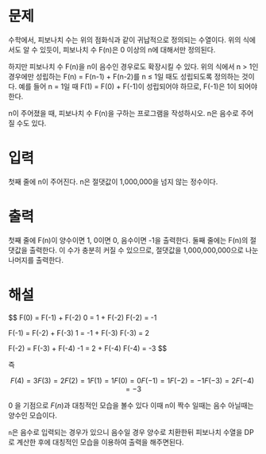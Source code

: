 # 문제
수학에서, 피보나치 수는 위의 점화식과 같이 귀납적으로 정의되는 수열이다. 위의 식에서도 알 수 있듯이, 피보나치 수 F(n)은 0 이상의 n에 대해서만 정의된다.

하지만 피보나치 수 F(n)을 n이 음수인 경우로도 확장시킬 수 있다. 위의 식에서 n > 1인 경우에만 성립하는 F(n) = F(n-1) + F(n-2)를 n ≤ 1일 때도 성립되도록 정의하는 것이다. 예를 들어 n = 1일 때 F(1) = F(0) + F(-1)이 성립되어야 하므로, F(-1)은 1이 되어야 한다.

n이 주어졌을 때, 피보나치 수 F(n)을 구하는 프로그램을 작성하시오. n은 음수로 주어질 수도 있다.

# 입력
첫째 줄에 n이 주어진다. n은 절댓값이 1,000,000을 넘지 않는 정수이다.

# 출력
첫째 줄에 F(n)이 양수이면 1, 0이면 0, 음수이면 -1을 출력한다. 둘째 줄에는 F(n)의 절댓값을 출력한다. 이 수가 충분히 커질 수 있으므로, 절댓값을 1,000,000,000으로 나눈 나머지를 출력한다.

# 해설
$$
F(0) = F(-1) + F(-2)
0 = 1 + F(-2)
F(-2) = -1

F(-1) = F(-2) + F(-3)
1 = -1 + F(-3)
F(-3) = 2

F(-2) = F(-3) + F(-4)
-1 = 2 + F(-4)
F(-4) = -3
$$

즉

$$
F(4) = 3
F(3) = 2
F(2) = 1
F(1) = 1
F(0) = 0
F(-1) = 1
F(-2) = -1
F(-3) = 2
F(-4) = -3
$$

0 을 기점으로 $F(n)$과 대칭적인 모습을 볼수 있다 이때 n이 짝수 일때는 음수 아닐때는 양수인 모습이다.

`n`은 음수로 입력되는 경우가 있으니 음수일 경우 양수로 치환한뒤 피보나치 수열을 DP로 계산한 후에 대칭적인 모습을 이용하여 출력을 해주면된다.